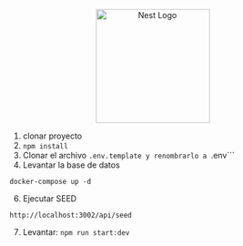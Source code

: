 <p align="center">
  <a href="http://nestjs.com/" target="blank"><img src="https://nestjs.com/img/logo-small.svg" width="200" alt="Nest Logo" /></a>
</p>

[circleci-image]: https://img.shields.io/circleci/build/github/nestjs/nest/master?token=abc123def456
[circleci-url]: https://circleci.com/gh/nestjs/nest

1. clonar proyecto
2. `npm install`
3. Clonar el archivo `.env.template y renombrarlo a `.env```
4. Levantar la base de datos

```
docker-compose up -d
```

6. Ejecutar SEED

```
http://localhost:3002/api/seed

```

7. Levantar: `npm run start:dev`
